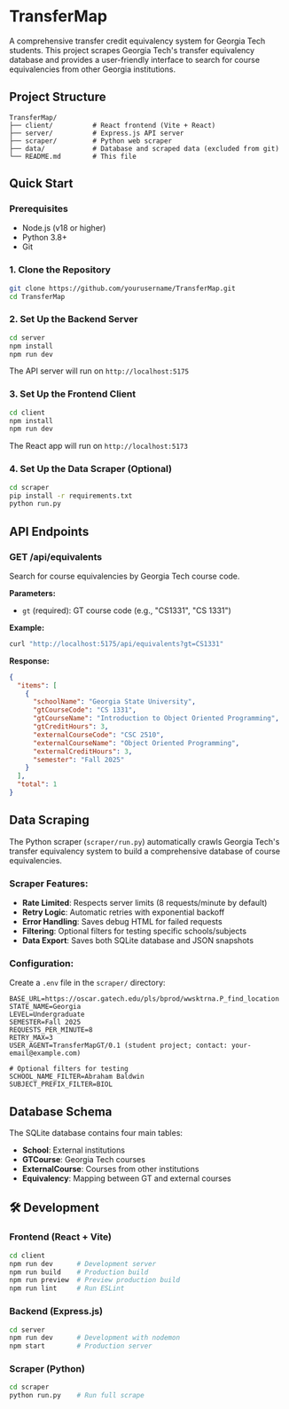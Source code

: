# TransferMap

A comprehensive transfer credit equivalency system for Georgia Tech students. This project scrapes Georgia Tech's transfer equivalency database and provides a user-friendly interface to search for course equivalencies from other Georgia institutions.

## Project Structure

```
TransferMap/
├── client/          # React frontend (Vite + React)
├── server/          # Express.js API server
├── scraper/         # Python web scraper
├── data/            # Database and scraped data (excluded from git)
└── README.md        # This file
```

## Quick Start

### Prerequisites
- Node.js (v18 or higher)
- Python 3.8+
- Git

### 1. Clone the Repository
```bash
git clone https://github.com/yourusername/TransferMap.git
cd TransferMap
```

### 2. Set Up the Backend Server
```bash
cd server
npm install
npm run dev
```
The API server will run on `http://localhost:5175`

### 3. Set Up the Frontend Client
```bash
cd client
npm install
npm run dev
```
The React app will run on `http://localhost:5173`

### 4. Set Up the Data Scraper (Optional)
```bash
cd scraper
pip install -r requirements.txt
python run.py
```

## API Endpoints

### GET /api/equivalents
Search for course equivalencies by Georgia Tech course code.

**Parameters:**
- `gt` (required): GT course code (e.g., "CS1331", "CS 1331")

**Example:**
```bash
curl "http://localhost:5175/api/equivalents?gt=CS1331"
```

**Response:**
```json
{
  "items": [
    {
      "schoolName": "Georgia State University",
      "gtCourseCode": "CS 1331",
      "gtCourseName": "Introduction to Object Oriented Programming",
      "gtCreditHours": 3,
      "externalCourseCode": "CSC 2510",
      "externalCourseName": "Object Oriented Programming",
      "externalCreditHours": 3,
      "semester": "Fall 2025"
    }
  ],
  "total": 1
}
```

## Data Scraping

The Python scraper (`scraper/run.py`) automatically crawls Georgia Tech's transfer equivalency system to build a comprehensive database of course equivalencies.

### Scraper Features:
- **Rate Limited**: Respects server limits (8 requests/minute by default)
- **Retry Logic**: Automatic retries with exponential backoff
- **Error Handling**: Saves debug HTML for failed requests
- **Filtering**: Optional filters for testing specific schools/subjects
- **Data Export**: Saves both SQLite database and JSON snapshots

### Configuration:
Create a `.env` file in the `scraper/` directory:
```env
BASE_URL=https://oscar.gatech.edu/pls/bprod/wwsktrna.P_find_location
STATE_NAME=Georgia
LEVEL=Undergraduate
SEMESTER=Fall 2025
REQUESTS_PER_MINUTE=8
RETRY_MAX=3
USER_AGENT=TransferMapGT/0.1 (student project; contact: your-email@example.com)

# Optional filters for testing
SCHOOL_NAME_FILTER=Abraham Baldwin
SUBJECT_PREFIX_FILTER=BIOL
```

## Database Schema

The SQLite database contains four main tables:

- **School**: External institutions
- **GTCourse**: Georgia Tech courses
- **ExternalCourse**: Courses from other institutions
- **Equivalency**: Mapping between GT and external courses

## 🛠️ Development

### Frontend (React + Vite)
```bash
cd client
npm run dev      # Development server
npm run build    # Production build
npm run preview  # Preview production build
npm run lint     # Run ESLint
```

### Backend (Express.js)
```bash
cd server
npm run dev      # Development with nodemon
npm start        # Production server
```

### Scraper (Python)
```bash
cd scraper
python run.py    # Run full scrape
```
